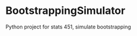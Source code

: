 BootstrappingSimulator
======================

Python project for  stats 451, simulate bootstrapping 
